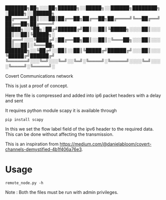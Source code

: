 ███████╗██╗░░░██╗██████╗░░█████╗░░██████╗████████╗░█████╗░░██████╗
██╔════╝██║░░░██║██╔══██╗██╔══██╗██╔════╝╚══██╔══╝██╔══██╗██╔════╝
█████╗░░╚██╗░██╔╝██████╔╝██║░░██║╚█████╗░░░░██║░░░██║░░██║╚█████╗░
██╔══╝░░░╚████╔╝░██╔══██╗██║░░██║░╚═══██╗░░░██║░░░██║░░██║░╚═══██╗
███████╗░░╚██╔╝░░██║░░██║╚█████╔╝██████╔╝░░░██║░░░╚█████╔╝██████╔╝
╚══════╝░░░╚═╝░░░╚═╝░░╚═╝░╚════╝░╚═════╝░░░░╚═╝░░░░╚════╝░╚═════╝░

    
Covert Communications network

This is just a proof of concept.

Here the file is compressed and added into ip6 packet headers with a delay and sent

It requires python module scapy it is available through

`pip install scapy`

In this we set the flow label field of the ipv6 header to the required data. This can be done without affecting the transmission.

This is an inspiration from https://medium.com/@danielabloom/covert-channels-demystified-4b1f406a76e3.

# Usage
`remote_node.py -h`

Note : Both the files must be run with admin privileges.

